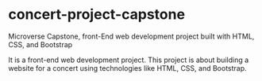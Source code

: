# concert-project-capstone
Microverse Capstone, front-End web development project built with HTML, CSS, and Bootstrap

It is a front-end web development project. This project is about building a website for a concert using technologies like HTML, CSS, and Bootstrap. 
